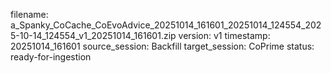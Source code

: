 filename: a_Spanky_CoCache_CoEvoAdvice_20251014_161601_20251014_124554_2025-10-14_124554_v1_20251014_161601.zip
version: v1
timestamp: 20251014_161601
source_session: Backfill
target_session: CoPrime
status: ready-for-ingestion
